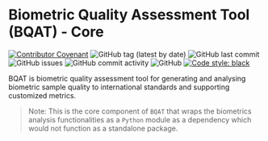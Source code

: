 Biometric Quality Assessment Tool (BQAT) - Core
===============================================

[![Contributor Covenant](https://img.shields.io/badge/Contributor%20Covenant-2.1-4baaaa.svg)](code_of_conduct.md)
<img alt="GitHub tag (latest by date)" src="https://img.shields.io/github/v/tag/biometix/bqat-core">
<img alt="GitHub last commit" src="https://img.shields.io/github/last-commit/biometix/bqat-core">
<img alt="GitHub issues" src="https://img.shields.io/github/issues-raw/biometix/bqat-core">
<img alt="GitHub commit activity" src="https://img.shields.io/github/commit-activity/m/biometix/bqat-core">
<img alt="GitHub" src="https://img.shields.io/github/license/biometix/bqat-core">
[![Code style: black](https://img.shields.io/badge/code%20style-black-000000.svg)](https://github.com/psf/black)

BQAT is biometric quality assessment tool for generating and analysing biometric sample quality to international standards and supporting customized metrics.

> Note: This is the core component of `BQAT` that wraps the biometrics analysis functionalities as a `Python` module as a dependency which would not function as a standalone package.
